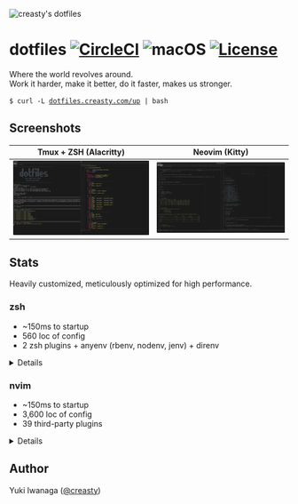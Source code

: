 ![creasty's dotfiles](https://user-images.githubusercontent.com/1695538/117818019-254abb00-b2a3-11eb-8676-5cd1415ce2b5.png)

dotfiles [![CircleCI](https://circleci.com/gh/creasty/dotfiles.svg?style=shield)](https://circleci.com/gh/creasty/dotfiles) ![macOS](https://img.shields.io/badge/platform-macOS-lightgray.svg) [![License](https://img.shields.io/github/license/creasty/dotfiles.svg)](./LICENSE.txt)
========

Where the world revolves around.<br>
Work it harder, make it better, do it faster, makes us stronger.

<pre><code>$ curl -L <a href="http://dotfiles.creasty.com/up">dotfiles.creasty.com/up</a> | bash</code></pre>

Screenshots
-----------

| Tmux + ZSH (Alacritty) | Neovim (Kitty) |
|---|---|
| ![](./docs/images/screenshots/tmux.png) | ![](./docs/images/screenshots/neovim.png) |

Stats
-----

Heavily customized, meticulously optimized for high performance.

### zsh

- ~150ms to startup
- 560 loc of config
- 2 zsh plugins + anyenv (rbenv, nodenv, jenv) + direnv

<details>

```sh-session
$ repeat 5 ( time zsh -i -c exit ; sleep 0.1 )
zsh -i -c exit  0.08s user 0.07s system 96% cpu 0.148 total
zsh -i -c exit  0.08s user 0.07s system 96% cpu 0.151 total
zsh -i -c exit  0.08s user 0.06s system 95% cpu 0.145 total
zsh -i -c exit  0.08s user 0.06s system 94% cpu 0.148 total
zsh -i -c exit  0.08s user 0.06s system 94% cpu 0.148 total
```

```sh-session
$ cloc --exclude-dir=plugins shell/zsh
       6 text files.
       6 unique files.
       4 files ignored.

github.com/AlDanial/cloc v 1.84  T=0.01 s (296.9 files/s, 57072.9 lines/s)
-------------------------------------------------------------------------------
Language                     files          blank        comment           code
-------------------------------------------------------------------------------
zsh                              4            126             81            562
-------------------------------------------------------------------------------
SUM:                             4            126             81            562
-------------------------------------------------------------------------------
```

```sh-session
$ ls shell/zsh/plugins | wc -l
```

Profiling:

```sh-session
$ ZSH_PROF_ENABLED=1 zsh -i -c exit
```

</details>

### nvim

- ~150ms to startup
- 3,600 loc of config
- 39 third-party plugins

<details>

```sh-session
$ repeat 5 ( time nvim --headless -c quit ; sleep 0.1 )
nvim --headless -c quit  0.14s user 0.09s system 151% cpu 0.149 total
nvim --headless -c quit  0.13s user 0.09s system 149% cpu 0.146 total
nvim --headless -c quit  0.13s user 0.08s system 150% cpu 0.145 total
nvim --headless -c quit  0.13s user 0.08s system 150% cpu 0.142 total
nvim --headless -c quit  0.14s user 0.09s system 150% cpu 0.148 total
```

```sh-session
$ cloc --exclude-dir=dein,template nvim
      94 text files.
      90 unique files.
      35 files ignored.

github.com/AlDanial/cloc v 1.84  T=0.08 s (768.0 files/s, 55214.9 lines/s)
-------------------------------------------------------------------------------
Language                     files          blank        comment           code
-------------------------------------------------------------------------------
vim script                      52            458            309           2234
Lua                              6             68             16            651
JSON                             1             14              0            289
TOML                             2             44             31            246
Python                           2             36              2            192
Scheme                           1              1              0             10
-------------------------------------------------------------------------------
SUM:                            64            621            358           3622
-------------------------------------------------------------------------------
```

```sh-session
$ rg '^\[\[plugins' nvim/dein.toml nvim/dein_lazy.toml | wc -l
```

Profiling:

```sh-session
$ nvim --headless --startuptime /dev/stdout -c quit
```

</details>

Author
------

Yuki Iwanaga ([@creasty](https://github.com/creasty))
